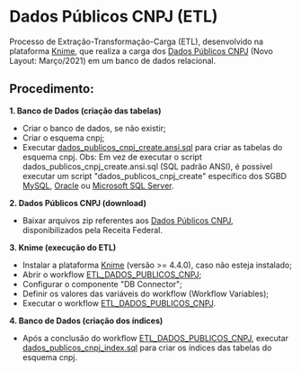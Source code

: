 # Dados Públicos CNPJ (ETL) 
Processo de Extração-Transformação-Carga (ETL), desenvolvido na plataforma <a href="https://www.knime.com" target="_blank">Knime</a>, que realiza a carga dos <a href="https://www.gov.br/receitafederal/pt-br/assuntos/orientacao-tributaria/cadastros/consultas/dados-publicos-cnpj" target="_blank">Dados Públicos CNPJ</a> (Novo Layout: Março/2021) em um banco de dados relacional.

## Procedimento:
**1. Banco de Dados (criação das tabelas)**
* Criar o banco de dados, se não existir;
* Criar o esquema cnpj;
* Executar [dados_publicos_cnpj_create.ansi.sql](DDL/dados_publicos_cnpj_create.ansi.sql) para criar as tabelas do esquema cnpj. 
Obs: Em vez de executar o script dados_publicos_cnpj_create.ansi.sql (SQL padrão ANSI), é possível executar um script "dados_publicos_cnpj_create" específico dos SGBD [MySQL](DDL/dados_publicos_cnpj_create.mysql.sql), [Oracle](DDL/dados_publicos_cnpj_create.oracle.sql) ou [Microsoft SQL Server](DDL/dados_publicos_cnpj_create.mssqlserver.sql).

**2. Dados Públicos CNPJ (download)**
* Baixar arquivos zip referentes aos <a href="https://www.gov.br/receitafederal/pt-br/assuntos/orientacao-tributaria/cadastros/consultas/dados-publicos-cnpj" target="_blank">Dados Públicos CNPJ</a>, disponibilizados pela Receita Federal.

**3. Knime (execução do ETL)**
* Instalar a plataforma <a href="https://www.knime.com" target="_blank">Knime</a> (versão >= 4.4.0), caso não esteja instalado;
* Abrir o workflow [ETL_DADOS_PUBLICOS_CNPJ](ETL_DADOS_PUBLICOS_CNPJ);
* Configurar o componente "DB Connector";
* Definir os valores das variáveis do workflow (Workflow Variables);
* Executar o workflow [ETL_DADOS_PUBLICOS_CNPJ](ETL_DADOS_PUBLICOS_CNPJ).

**4. Banco de Dados (criação dos índices)**
* Após a conclusão do workflow [ETL_DADOS_PUBLICOS_CNPJ](ETL_DADOS_PUBLICOS_CNPJ), executar [dados_publicos_cnpj_index.sql](DDL/dados_publicos_cnpj_index.sql) para criar os índices das tabelas do esquema cnpj. 
